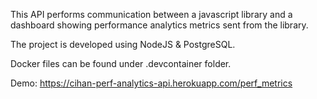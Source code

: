 This API performs communication between a javascript library and a dashboard showing performance analytics metrics sent from the library.

The project is developed using NodeJS & PostgreSQL.

Docker files can be found under .devcontainer folder.

Demo: https://cihan-perf-analytics-api.herokuapp.com/perf_metrics
